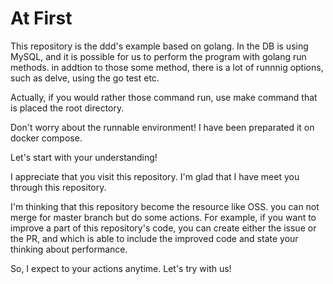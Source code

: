 # At First
This repository is the ddd's example based on golang.
In the DB is using MySQL, and it is possible for us to perform the program with golang run methods. in addtion to those some method, there is a lot of runnnig options, such as delve, using the go test etc.

Actually, if you would rather those command run, use make command that is placed the root directory.

Don't worry about the runnable environment! I have been preparated it on docker compose.

Let's start with your understanding!

I appreciate that you visit this repository. I'm glad that I have meet you through this repository.

I'm thinking that this repository become the resource like OSS.
you can not merge for master branch but do some actions.
For example, if you want to improve a part of this repository's code, you can create either the issue or the PR, and which is able to include the improved code and state your thinking about performance.

So, I expect to your actions anytime. Let's try with us!
